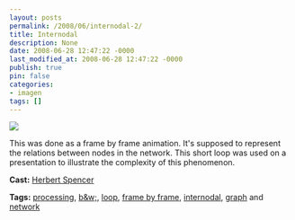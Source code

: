 ```yaml
---
layout: posts
permalink: /2008/06/internodal-2/
title: Internodal
description: None
date: 2008-06-28 12:47:22 -0000
last_modified_at: 2008-06-28 12:47:22 -0000
publish: true
pin: false
categories:
- imagen
tags: []
---
```

[![](http://i.vimeocdn.com/video/57305910_200x150.jpg)](http://vimeo.com/1246974)

This was done as a frame by frame animation. It's supposed to represent the relations between nodes in the network. This short loop was used on a presentation to illustrate the complexity of this phenomenon.

**Cast:** [Herbert Spencer](http://vimeo.com/hspencer)

**Tags:** [processing](http://vimeo.com/tag:processing), [b&w;](http://vimeo.com/tag:b%26amp%3Bw), [loop](http://vimeo.com/tag:loop), [frame by frame](http://vimeo.com/tag:frame+by+frame), [internodal](http://vimeo.com/tag:internodal), [graph](http://vimeo.com/tag:graph) and [network](http://vimeo.com/tag:network)
